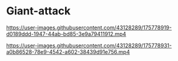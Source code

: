# Giant-attack


https://user-images.githubusercontent.com/43128289/175778919-d0189ddd-1947-44ab-bd85-3e9a79411912.mp4



https://user-images.githubusercontent.com/43128289/175778931-a0b86528-78e9-4542-a602-38439d91e756.mp4

